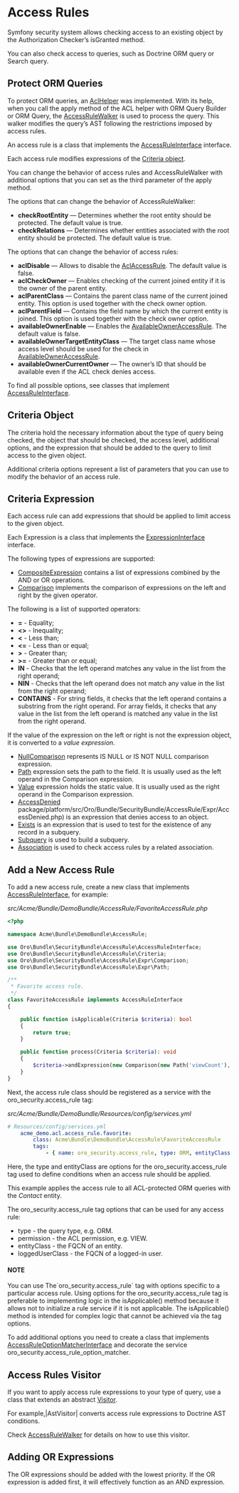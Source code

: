 <a id="backend-security-bundle-access-rules"></a>

# Access Rules

Symfony security system allows checking access to an existing object by the Authorization Checker’s isGranted method.

You can also check access to queries, such as Doctrine ORM query or Search query.

## Protect ORM Queries

To protect ORM queries, an <a href="https://github.com/oroinc/platform/blob/5.1/src/Oro/Bundle/SecurityBundle/ORM/Walker/AclHelper.php" target="_blank">AclHelper</a> was implemented. With its help, when you call the apply method of the ACL helper with ORM Query Builder or ORM Query, the <a href="https://github.com/oroinc/platform/blob/5.1/src/Oro/Bundle/SecurityBundle/ORM/Walker/AccessRuleWalker.php" target="_blank">AccessRuleWalker</a> is used
to process the query. This walker modifies the query’s AST following the restrictions imposed by access rules.

An access rule is a class that implements the <a href="https://github.com/oroinc/platform/tree/5.1/src/Oro/Bundle/SecurityBundle/AccessRule/AccessRuleInterface.php" target="_blank">AccessRuleInterface</a> interface.

Each access rule modifies expressions of the <a href="https://github.com/oroinc/platform/tree/5.1/src/Oro/Bundle/SecurityBundle/AccessRule/Criteria.php" target="_blank">Criteria object</a>.

You can change the behavior of access rules and AccessRuleWalker with additional options that you can set as the third parameter of the apply method.

The options that can change the behavior of AccessRuleWalker:

- **checkRootEntity** — Determines whether the root entity should be protected. The default value is true.
- **checkRelations** — Determines whether entities associated with the root entity should be protected. The default value is true.

The options that can change the behavior of access rules:

- **aclDisable** — Allows to disable the <a href="https://github.com/oroinc/platform/tree/5.1/src/Oro/Bundle/SecurityBundle/AccessRule/AclAccessRule.php" target="_blank">AclAccessRule</a>. The default value is false.
- **aclCheckOwner** — Enables checking of the current joined entity if it is the owner of the parent entity.
- **aclParentClass** — Contains the parent class name of the current joined entity. This option is used together with the check owner option.
- **aclParentField** — Contains the field name by which the current entity is joined. This option is used together with the check owner option.
- **availableOwnerEnable** — Enables the <a href="https://github.com/oroinc/platform/blob/5.1/src/Oro/Bundle/SecurityBundle/AccessRule/AvailableOwnerAccessRule.php" target="_blank">AvailableOwnerAccessRule</a>. The default value is false.
- **availableOwnerTargetEntityClass**  — The target class name whose access level should be used for the check in <a href="https://github.com/oroinc/platform/blob/5.1/src/Oro/Bundle/SecurityBundle/AccessRule/AvailableOwnerAccessRule.php" target="_blank">AvailableOwnerAccessRule</a>.
- **availableOwnerCurrentOwner** — The owner’s ID that should be available even if the ACL check denies access.

To find all possible options, see classes that implement <a href="https://github.com/oroinc/platform/tree/5.1/src/Oro/Bundle/SecurityBundle/AccessRule/AccessRuleInterface.php" target="_blank">AccessRuleInterface</a>.

## Criteria Object

The criteria hold the necessary information about the type of query being checked, the object that should be checked,
the access level, additional options, and the expression that should be added to the query to limit access to the given object.

Additional criteria options represent a list of parameters that you can use to modify the behavior of an access rule.

## Criteria Expression

Each access rule can add expressions that should be applied to limit access to the given object.

Each Expression is a class that implements the <a href="https://github.com/oroinc/platform/blob/5.1/src/Oro/Bundle/SecurityBundle/AccessRule/Expr/ExpressionInterface.php" target="_blank">ExpressionInterface</a> interface.

The following types of expressions are supported:

* <a href="https://github.com/oroinc/platform/blob/5.1/src/Oro/Bundle/SecurityBundle/AccessRule/Expr/CompositeExpression.php" target="_blank">CompositeExpression</a> contains a list of expressions combined by the AND or OR operations.
* <a href="https://github.com/oroinc/platform/blob/5.1/src/Oro/Bundle/SecurityBundle/AccessRule/Expr/Comparison.php" target="_blank">Comparison</a> implements the comparison of expressions on the left and right by the given operator.

The following is a list of supported operators:

- **=** - Equality;
- **<>** - Inequality;
- **<** - Less than;
- **<=** - Less than or equal;
- **>** - Greater than;
- **>=** - Greater than or equal;
- **IN** - Checks that the left operand matches any value in the list from the right operand;
- **NIN** - Checks that the left operand does not match any value in the list from the right operand;
- **CONTAINS** - For string fields, it checks that the left operand contains a substring from the right operand. For array fields, it checks that any value in the list from the left operand is matched any value in the list from the right operand.

If the value of the expression on the left or right is not the expression object, it is converted to a *value expression*.

* <a href="https://github.com/oroinc/platform/blob/5.1/src/Oro/Bundle/SecurityBundle/AccessRule/Expr/NullComparison.php" target="_blank">NullComparison</a> represents IS NULL or IS NOT NULL comparison expression.
* <a href="https://github.com/oroinc/platform/blob/5.1/src/Oro/Bundle/SecurityBundle/AccessRule/Expr/Path.php" target="_blank">Path</a> expression sets the path to the field. It is usually used as the left operand in the Comparison expression.
* <a href="https://github.com/oroinc/platform/blob/5.1/src/Oro/Bundle/SecurityBundle/AccessRule/Expr/Value.php" target="_blank">Value</a> expression holds the static value. It is usually used as the right operand in the Comparison expression.
* <a href="https://github.com/oroinc/platform/blob/5.1/src/Oro/Bundle/SecurityBundle/AccessRule/Expr/AccessDenied.php" target="_blank">AccessDenied</a> package/platform/src/Oro/Bundle/SecurityBundle/AccessRule/Expr/AccessDenied.php) is an expression that denies access to an object.
* <a href="https://github.com/oroinc/platform/blob/5.1/src/Oro/Bundle/SecurityBundle/AccessRule/Expr/Exists.php" target="_blank">Exists</a> is an expression that is used to test for the existence of any record in a subquery.
* <a href="https://github.com/oroinc/platform/blob/5.1/src/Oro/Bundle/SecurityBundle/AccessRule/Expr/Subquery.php" target="_blank">Subquery</a> is used to build a subquery.
* <a href="https://github.com/oroinc/platform/blob/5.1/src/Oro/Bundle/SecurityBundle/AccessRule/Expr/Association.php" target="_blank">Association</a> is used to check access rules by a related association.

## Add a New Access Rule

To add a new access rule, create a new class that implements <a href="https://github.com/oroinc/platform/tree/5.1/src/Oro/Bundle/SecurityBundle/AccessRule/AccessRuleInterface.php" target="_blank">AccessRuleInterface</a>, for example:

*src/Acme/Bundle/DemoBundle/AccessRule/FavoriteAccessRule.php*
```php
<?php

namespace Acme\Bundle\DemoBundle\AccessRule;

use Oro\Bundle\SecurityBundle\AccessRule\AccessRuleInterface;
use Oro\Bundle\SecurityBundle\AccessRule\Criteria;
use Oro\Bundle\SecurityBundle\AccessRule\Expr\Comparison;
use Oro\Bundle\SecurityBundle\AccessRule\Expr\Path;

/**
 * Favorite access rule.
 */
class FavoriteAccessRule implements AccessRuleInterface
{

    public function isApplicable(Criteria $criteria): bool
    {
        return true;
    }

    public function process(Criteria $criteria): void
    {
        $criteria->andExpression(new Comparison(new Path('viewCount'), Comparison::GTE, 6));
    }
}
```

Next, the access rule class should be registered as a service with the oro_security.access_rule tag:

*src/Acme/Bundle/DemoBundle/Resources/config/services.yml*
```yaml
# Resources/config/services.yml
    acme_demo.acl.access_rule.favorite:
        class: Acme\Bundle\DemoBundle\AccessRule\FavoriteAccessRule
        tags:
            - { name: oro_security.access_rule, type: ORM, entityClass: Acme\Bundle\DemoBundle\Entity\Favorite }
```

Here, the type and entityClass are options for the oro_security.access_rule tag used to define conditions when an access rule should be applied.

This example applies the access rule to all ACL-protected ORM queries with the *Contact* entity.

The oro_security.access_rule tag options that can be used for any access rule:

- type - the query type, e.g. ORM.
- permission - the ACL permission, e.g. VIEW.
- entityClass - the FQCN of an entity.
- loggedUserClass - the FQCN of a logged-in user.

#### NOTE
You can use The\`oro_security.access_rule\` tag with options specific to a particular access rule. Using options for the oro_security.access_rule tag is preferable to implementing logic in the isApplicable() method because it allows not to initialize a rule service if it is not applicable. The isApplicable() method is intended for complex logic that cannot be achieved via the tag options.

To add additional options you need to create a class that implements <a href="https://github.com/oroinc/platform/blob/5.1/src/Oro/Bundle/SecurityBundle/AccessRule/AccessRuleOptionMatcherInterface.php" target="_blank">AccessRuleOptionMatcherInterface</a> and decorate the service oro_security.access_rule_option_matcher.

## Access Rules Visitor

If you want to apply access rule expressions to your type of query, use a class that extends an abstract <a href="https://github.com/oroinc/platform/blob/5.1/src/Oro/Bundle/SecurityBundle/AccessRule/Visitor.php" target="_blank">Visitor</a>.

For example,|AstVisitor| converts access rule expressions to Doctrine AST conditions.

Check <a href="https://github.com/oroinc/platform/blob/5.1/src/Oro/Bundle/SecurityBundle/ORM/Walker/AccessRuleWalker.php" target="_blank">AccessRuleWalker</a> for details on how to use this visitor.

## Adding OR Expressions

The OR expressions should be added with the lowest priority. If the OR expression is added first, it will effectively function as an AND expression.

<!-- Frontend -->
